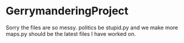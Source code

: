 # GerrymanderingProject

Sorry the files are so messy. politics be stupid.py and we make more maps.py should be the latest files I have worked on.
